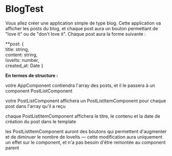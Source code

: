 # BlogTest

Vous allez créer une application simple de type blog.  Cette application va afficher les posts du blog, et chaque post aura un bouton permettant de "love it" ou de "don't love it".  Chaque post aura la forme suivante : 

**post: {  
title: string,  
content: string,  
loveIts: number,  
created_at: Date
} 

**En termes de structure :**

votre AppComponent contiendra l'array des posts, et il le passera à un component PostListComponent

votre PostListComponent affichera un PostListItemComponent pour chaque post dans l'array qu'il a reçu

chaque PostListItemComponent affichera le titre, le contenu et la date de création du post dans le template

les PostListItemComponent auront des boutons qui permettent d'augmenter et de diminuer le nombre de loveIts — cette modification aura uniquement un effet sur le component, et n'a pas besoin d'être remontée au component parent

